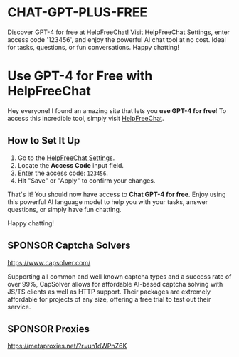 # CHAT-GPT-PLUS-FREE
Discover GPT-4 for free at HelpFreeChat! Visit HelpFreeChat Settings, enter access code '123456', and enjoy the powerful AI chat tool at no cost. Ideal for tasks, questions, or fun conversations. Happy chatting!

# Use GPT-4 for Free with HelpFreeChat

Hey everyone! I found an amazing site that lets you **use GPT-4 for free**! To access this incredible tool, simply visit [HelpFreeChat](https://www.helpfreechat.com/#/settings).

## How to Set It Up

1. Go to the [HelpFreeChat Settings](https://www.helpfreechat.com/#/settings).
2. Locate the **Access Code** input field.
3. Enter the access code: `123456`.
4. Hit "Save" or "Apply" to confirm your changes.

That's it! You should now have access to **Chat GPT-4 for free**. Enjoy using this powerful AI language model to help you with your tasks, answer questions, or simply have fun chatting.

Happy chatting!



## SPONSOR Captcha Solvers
https://www.capsolver.com/

Supporting all common and well known captcha types and a success rate of over 99%, CapSolver allows for affordable AI-based captcha solving with JS/TS clients as well as HTTP support. Their packages are extremely affordable for projects of any size, offering a free trial to test out their service.



## SPONSOR Proxies
https://metaproxies.net/?r=un1dWPnZ6K




























